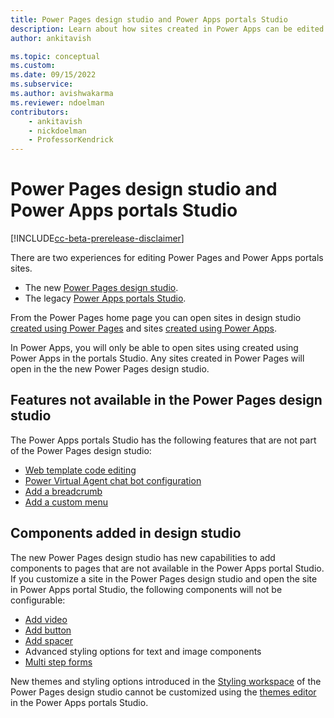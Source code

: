 ```yaml
---
title: Power Pages design studio and Power Apps portals Studio
description: Learn about how sites created in Power Apps can be edited in Power Pages design studio.
author: ankitavish

ms.topic: conceptual
ms.custom: 
ms.date: 09/15/2022
ms.subservice:
ms.author: avishwakarma
ms.reviewer: ndoelman
contributors:
    - ankitavish
    - nickdoelman
    - ProfessorKendrick
---
```


# Power Pages design studio and Power Apps portals Studio

[!INCLUDE[cc-beta-prerelease-disclaimer](../includes/cc-beta-prerelease-disclaimer.md)]

There are two experiences for editing Power Pages and Power Apps portals sites.

- The new [Power Pages design studio](../getting-started/create-manage.md).
- The legacy [Power Apps portals Studio](/power-apps/maker/portals/portal-designer-anatomy). 

From the Power Pages home page you can open sites in design studio [created using Power Pages](../getting-started/create-manage.md) and sites [created using Power Apps](/power-apps/maker/portals/create-portal.md). 

In Power Apps, you will only be able to open sites using created using Power Apps in the portals Studio. Any sites created in Power Pages will open in the the new Power Pages design studio.

## Features not available in the Power Pages design studio

The Power Apps portals Studio has the following features that are not part of the Power Pages design studio:

- [Web template code editing](/power-apps/maker/portals/work-with-templates)
- [Power Virtual Agent chat bot configuration](/power-apps/maker/portals/add-chatbot) 
- [Add a breadcrumb](/power-apps/maker/portals/add-breadcrumb)
- [Add a custom menu](/power-apps/maker/portals/add-custom-menu)

## Components added in design studio

The new Power Pages design studio has new capabilities to add components to pages that are not available in the Power Apps portal Studio. If you customize a site in the Power Pages design studio and open the site in Power Apps portal Studio, the following components will not be configurable:  

- [Add video](../getting-started/add-video.md) 
- [Add button](../getting-started/add-button.md)
- [Add spacer](../getting-started/add-spacer.md)
- Advanced styling options for text and image components
- [Multi step forms](../getting-started/multistep-forms.md) 

New themes and styling options introduced in the [Styling workspace](../getting-started/style-site.md) of the Power Pages design studio cannot be customized using the [themes editor](/power-apps/maker/portals/theme-overview) in the Power Apps portals Studio. 